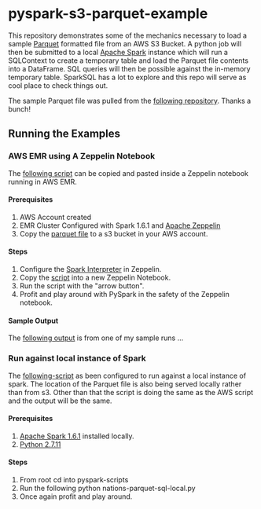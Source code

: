 # pyspark-s3-parquet-example
This repository demonstrates some of the mechanics necessary to load a sample [Parquet](https://parquet.apache.org/) formatted file from an AWS S3 Bucket.
A python job will then be submitted to a local [Apache Spark](http://spark.apache.org/) instance which will run a SQLContext to create a temporary table and load the Parquet file contents into a DataFrame.
SQL queries will then be possible against the in-memory temporary table.  SparkSQL has a lot to explore and this repo will serve as cool place to check things out.

The sample Parquet file was pulled from the [following repository](https://github.com/jcrobak/parquet-python/).  Thanks a bunch!

## Running the Examples

### AWS EMR using A Zeppelin Notebook

The [following script](./pyspark-scripts/nations-parquet-sql-aws-emr.py) can be copied and pasted inside a Zeppelin notebook running in AWS EMR.

#### Prerequisites

1. AWS Account created
2. EMR Cluster Configured with Spark 1.6.1 and [Apache Zeppelin](http://docs.aws.amazon.com/ElasticMapReduce/latest/ReleaseGuide/emr-sandbox.html#emr-zeppelin)
3. Copy the [parquet file](./test-data/nation.plain.parquet) to a s3 bucket in your AWS account.

#### Steps

1. Configure the [Spark Interpreter](http://docs.aws.amazon.com/ElasticMapReduce/latest/ReleaseGuide/emr-sandbox.html#emr-zeppelin) in Zeppelin.
2. Copy the [script](./pyspark-scripts/nations-parquet-sql-aws-emr.py) into a new Zeppelin Notebook.
3. Run the script with the "arrow button".
4. Profit and play around with PySpark in the safety of the Zeppelin notebook.

#### Sample Output

The [following output](./sample-output/jon-sample-output.png) is from one of my sample runs ...

### Run against local instance of Spark

The [following-script](./pyspark-scripts/nations-parquet-sql-local.py) as been configured to run against a local instance of spark.  The location of the Parquet file is also being 
served locally rather than from s3.  Other than that the script is doing the same as the AWS script and the output will be the same.

#### Prerequisites

1. [Apache Spark 1.6.1](http://spark.apache.org/downloads.html) installed locally.
2. [Python 2.7.11](https://www.python.org/downloads/release/python-2711/)

#### Steps

1. From root cd into pyspark-scripts
2. Run the following
   python nations-parquet-sql-local.py
3. Once again profit and play around.
